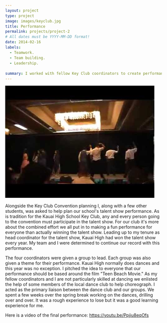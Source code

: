 ```yaml
---
layout: project
type: project
image: images/keyclub.jpg
title: Performance
permalink: projects/project-2
# All dates must be YYYY-MM-DD format!
date: 2014-02-16
labels:
  - Teamwork.
  - Team building.
  - Leadership.
  
summary: I worked with fellow Key Club coordinators to create performance for my clubs talent show performance.
---
```


<img class="ui medium right floated rounded image" src="../images/keyclub.jpg">

Alongside the Key Club Convention planning I, along with a few other students, was asked to help plan our school's talent show performance. As is tradition for the Kauai High School Key Club, any and every person going to the convention must participate in the talent show. For our club it's more about the combined effort we all put in to making a fun performance for everyone than actually winning the talent show. Leading up to my tenure as head coordinator for the talent show, Kauai High had won the talent show every year. My team and I were determined to continue our record with this performance. 

The four coordinators were given a group to lead. Each group was also given a theme for their performance. Kauai High normally does dances and this year was no exception. I pitched the idea to everyone that our performance should be based around the film "Teen Beach Movie." As my fellow coordinators and I are not particularly skilled at dancing we enlisted the help of some members of the local dance club to help choreograph. I acted as the primary liaison between the dance club and our groups. We spent a few weeks over the spring break working on the dances, drilling over and over. It was a rough experience to lose but it was a good learning experience for me. 

Here is a video of the final performance: https://youtu.be/Ppjiu8eqOfs
